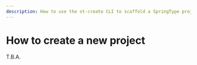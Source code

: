 ```yaml
---
description: How to use the st-create CLI to scaffold a SpringType project.
---
```


# How to create a new project

T.B.A.


